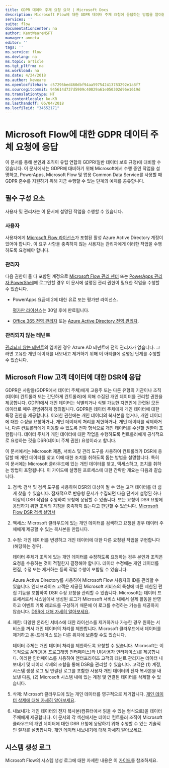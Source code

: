 ```yaml
---
title: GDPR 데이터 주체 요청 요약 | Microsoft Docs
description: Microsoft Flow에 대한 GDPR 데이터 주체 요청에 응답하는 방법을 알아봅니다.
services: ''
suite: flow
documentationcenter: na
author: KentWeareMSFT
manager: anneta
editor: ''
tags: ''
ms.service: flow
ms.devlang: na
ms.topic: article
ms.tgt_pltfrm: na
ms.workload: na
ms.date: 4/24/2018
ms.author: keweare
ms.openlocfilehash: c57296bed460dbf94aa597542413783292e1a8f7
ms.sourcegitcommit: 945614d737d5909c40029a61e050302d96e1619d
ms.translationtype: HT
ms.contentlocale: ko-KR
ms.lasthandoff: 06/04/2018
ms.locfileid: "34552171"
---
```

# <a name="responding-to-gdpr-data-subject-requests-for-microsoft-flow"></a>Microsoft Flow에 대한 GDPR 데이터 주체 요청에 응답

이 문서를 통해 본인과 조직이 유럽 연합의 GDPR(일반 데이터 보호 규정)에 대비할 수 있습니다. 이 문서에서는 GDPR에 대비하기 위해 Microsoft에서 수행 중인 작업을 설명하고, PowerApps, Microsoft Flow 및 앱용 Common Data Service를 사용할 때 GDPR 준수를 지원하기 위해 지금 수행할 수 있는 단계의 예제를 공유합니다.

## <a name="prerequisites"></a>필수 구성 요소

사용자 및 관리자는 이 문서에 설명된 작업을 수행할 수 있습니다.

### <a name="users"></a>사용자

사용자에게 [Microsoft Flow 라이선스](https://preview.flow.microsoft.com/pricing/)가 포함된 활성 Azure Active Directory 계정이 있어야 합니다. 이 요구 사항을 충족하지 않는 사용자는 관리자에게 이러한 작업을 수행하도록 요청해야 합니다.

### <a name="administrators"></a>관리자

다음 권한이 둘 다 포함된 계정으로 [Microsoft Flow 관리 센터](https://admin.flow.microsoft.com/) 또는 [PowerApps 관리자 PowerShell](https://go.microsoft.com/fwlink/?linkid=871804)에 로그인할 경우 이 문서에 설명된 관리 권한이 필요한 작업을 수행할 수 있습니다.

- PowerApps 요금제 2에 대한 유료 또는 평가판 라이선스.

    [평가판 라이선스](http://web.powerapps.com/trial)는 30일 후에 만료됩니다.

- [Office 365 전역 관리자](https://support.office.com/article/assign-admin-roles-in-office-365-for-business-eac4d046-1afd-4f1a-85fc-8219c79e1504) 또는 [Azure Active Directory 전역 관리자](https://docs.microsoft.com/azure/active-directory/active-directory-assign-admin-roles-azure-portal).

### <a name="unmanaged-tenants"></a>관리되지 않는 테넌트
[관리되지 않는 테넌트](https://docs.microsoft.com/azure/active-directory/domains-admin-takeover)의 멤버인 경우 Azure AD 테넌트에 전역 관리자가 없습니다. 그러면 고유한 개인 데이터를 내보내고 제거하기 위해 이 아티클에 설명된 단계를 수행할 수 있습니다. 

## <a name="responding-to-dsrs-for-microsoft-flow-customer-data"></a>Microsoft Flow 고객 데이터에 대한 DSR에 응답

GDPR은 사람들(GDPR에서 데이터 주체)에게 고용주 또는 다른 유형의 기관이나 조직(데이터 컨트롤러 또는 간단하게 컨트롤러)에 의해 수집된 개인 데이터를 관리할 권한을 제공합니다. GDPR에서 개인 데이터는 식별되거나 식별 가능한 자연인에 관련된 모든 데이터로 매우 광범위하게 정의됩니다. GDPR은 데이터 주체에게 개인 데이터에 대한 특정 권한을 제공합니다. 이러한 권한에는 개인 데이터의 복사본을 얻거나, 개인 데이터에 대한 수정을 요청하거나, 개인 데이터의 처리를 제한하거나, 개인 데이터를 삭제하거나, 다른 컨트롤러에게 이동할 수 있도록 전자 형식으로 개인 데이터를 수신할 권한이 포함됩니다. 데이터 주체가 개인 데이터에 대한 작업을 수행하도록 컨트롤러에게 공식적으로 요청하는 것을 DSR(데이터 주체 권한) 요청이라고 합니다.

이 문서에서는 Microsoft 제품, 서비스 및 관리 도구를 사용하여 컨트롤러가 DSR에 응답할 때 개인 데이터를 찾고 이에 대한 조치를 취하도록 돕는 방법을 설명합니다. 특히 이 문서에는 Microsoft 클라우드에 있는 개인 데이터를 찾고, 액세스하고, 조치를 취하는 방법이 포함됩니다. 이 가이드에 설명된 프로세스에 대한 간략한 개요는 다음과 같습니다.

1. 검색: 검색 및 검색 도구를 사용하여 DSR의 대상이 될 수 있는 고객 데이터를 더 쉽게 찾을 수 있습니다. 잠재적으로 반응형 문서가 수집되면 다음 단계에 설명된 하나 이상의 DSR 작업을 수행하여 요청에 응답할 수 있습니다. 또는 요청이 DSR 요청에 응답하기 위한 조직의 지침을 충족하지 않는다고 판단할 수 있습니다. [Microsoft Flow DSR 검색 설명서](gdpr-dsr-discovery.md)

1. 액세스: Microsoft 클라우드에 있는 개인 데이터를 검색하고 요청된 경우 데이터 주체에게 제공할 수 있는 복사본을 만듭니다.

1. 수정: 개인 데이터를 변경하고 개인 데이터에 대한 다른 요청된 작업을 구현합니다(해당하는 경우).

    데이터 주체가 조직에 있는 개인 데이터를 수정하도록 요청하는 경우 본인과 조직은 요청을 수용하는 것이 적절한지 결정해야 합니다.  데이터 수정에는 개인 데이터를 편집, 수정 또는 제거하는 등의 작업 수행이 포함될 수 있습니다.

    Azure Active Directory를 사용하여 Microsoft Flow 사용자의 ID를 관리할 수 있습니다. 엔터프라이즈 고객은 제공된 Microsoft 서비스의 특성에 따른 제한된 편집 기능을 포함하여 DSR 수정 요청을 관리할 수 있습니다.  Microsoft는 데이터 프로세서로서 시스템에서 생성된 로그가 Microsoft 서비스 내에서 실제 활동을 반영하고 이벤트 기록 레코드를 구성하기 때문에 이 로그를 수정하는 기능을 제공하지 않습니다.  [DSR에 대해 자세히 알아보세요](https://docs.microsoft.com/microsoft-365/compliance/gdpr-dsr-azure).

1. 제한: 다양한 온라인 서비스에 대한 라이선스를 제거하거나 가능한 경우 원하는 서비스를 꺼서 개인 데이터의 처리를 제한합니다. Microsoft 클라우드에서 데이터를 제거하고 온-프레미스 또는 다른 위치에 보존할 수도 있습니다.

    데이터 주체는 개인 데이터 처리를 제한하도록 요청할 수 있습니다.  Microsoft는 이 목적으로 API(응용 프로그래밍 인터페이스)와 UI(사용자 인터페이스)를 제공합니다.  이러한 인터페이스를 사용하여 엔터프라이즈 고객의 테넌트 관리자는 데이터 내보내기 및 데이터 삭제의 조합을 통해 DSR을 관리할 수 있습니다. 고객은 (1) 계정, 시스템 생성 로그 및 연결된 로그를 포함한 사용자 개인 데이터의 전자 복사본을 내보낸 다음, (2) Microsoft 시스템 내에 있는 계정 및 연결된 데이터를 삭제할 수 있습니다.

1. 삭제: Microsoft 클라우드에 있는 개인 데이터를 영구적으로 제거합니다. [개인 데이터 삭제에 대해 자세히 알아보세요](gdpr-dsr-delete.md).

1. 내보내기: 개인 데이터의 전자 복사본(컴퓨터에서 읽을 수 있는 형식으로)을 데이터 주체에게 제공합니다. 이 문서의 각 섹션에서는 데이터 컨트롤러 조직이 Microsoft 클라우드의 개인 데이터에 대한 DSR 요청에 응답하기 위해 수행할 수 있는 기술적인 절차를 설명합니다. [개인 데이터 내보내기에 대해 자세히 알아보세요](gdpr-dsr-export.md).

## <a name="system-generated-logs"></a>시스템 생성 로그

Microsoft Flow의 시스템 생성 로그에 대한 자세한 내용은 이 [가이드](https://docs.microsoft.com/powerapps/administrator/powerapps-gdpr-dsr-guide-systemlogs)를 참조하세요.
